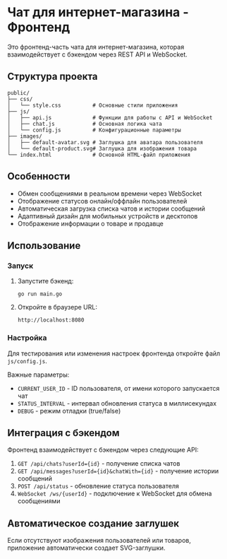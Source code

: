# Чат для интернет-магазина - Фронтенд

Это фронтенд-часть чата для интернет-магазина, которая взаимодействует с бэкендом через REST API и WebSocket.

## Структура проекта

```
public/
├── css/
│   └── style.css          # Основные стили приложения
├── js/
│   ├── api.js             # Функции для работы с API и WebSocket
│   ├── chat.js            # Основная логика чата
│   └── config.js          # Конфигурационные параметры
├── images/
│   ├── default-avatar.svg # Заглушка для аватара пользователя
│   └── default-product.svg# Заглушка для изображения товара
└── index.html             # Основной HTML-файл приложения
```

## Особенности

- Обмен сообщениями в реальном времени через WebSocket
- Отображение статусов онлайн/оффлайн пользователей
- Автоматическая загрузка списка чатов и истории сообщений
- Адаптивный дизайн для мобильных устройств и десктопов
- Отображение информации о товаре и продавце

## Использование

### Запуск

1. Запустите бэкенд:
   ```
   go run main.go
   ```

2. Откройте в браузере URL:
   ```
   http://localhost:8080
   ```

### Настройка

Для тестирования или изменения настроек фронтенда откройте файл `js/config.js`.

Важные параметры:
- `CURRENT_USER_ID` - ID пользователя, от имени которого запускается чат
- `STATUS_INTERVAL` - интервал обновления статуса в миллисекундах
- `DEBUG` - режим отладки (true/false)

## Интеграция с бэкендом

Фронтенд взаимодействует с бэкендом через следующие API:

1. `GET /api/chats?userId={id}` - получение списка чатов
2. `GET /api/messages?userId={id}&chatWith={id}` - получение истории сообщений
3. `POST /api/status` - обновление статуса пользователя
4. `WebSocket /ws/{userId}` - подключение к WebSocket для обмена сообщениями

## Автоматическое создание заглушек

Если отсутствуют изображения пользователей или товаров, приложение автоматически создает SVG-заглушки. 